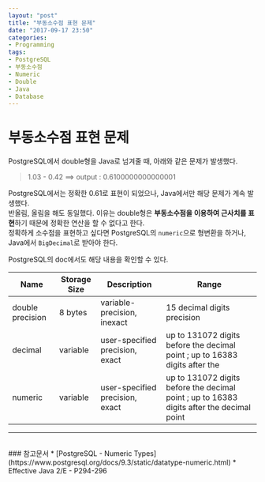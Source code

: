 ```yaml
---
layout: "post"
title: "부동소수점 표현 문제"
date: "2017-09-17 23:50"
categories:
- Programming
tags:
- PostgreSQL
- 부동소수점
- Numeric
- Double
- Java
- Database
---
```


# 부동소수점 표현 문제
PostgreSQL에서 double형을 Java로 넘겨줄 때, 아래와 같은 문제가 발생했다.

> 1.03 - 0.42 ==> output : 0.6100000000000001

PostgreSQL에서는 정확한 0.61로 표현이 되었으나, Java에서만 해당 문제가 계속 발생했다. <br/>
반올림, 올림을 해도 동일했다. 이유는 double형은 **부동소수점을 이용하여 근사치를 표현**하기 때문에 정확한 연산을 할 수 없다고 한다. <br/> 정확하게 소수점을 표현하고 싶다면 PostgreSQL의 `numeric`으로 형변환을 하거나, Java에서 `BigDecimal`로 받아야 한다.

PostgreSQL의 doc에서도 해당 내용을 확인할 수 있다.



Name    | Storage Size | Description                        | Range
--------|--------------|------------------------------------|-----------------------------------------------------------------------------------------
double precision    | 8 bytes	| variable-precision, inexact | 15 decimal digits precision
decimal | variable     | user-specified precision, exact    | up to 131072 digits before the decimal point ; up to 16383 digits after the
numeric | variable     | user-specified precision, exact    | up to 131072 digits before the decimal point ; up to 16383 digits after the decimal point

--------------------------------
<br/>
### 참고문서
* [PostgreSQL - Numeric Types](https://www.postgresql.org/docs/9.3/static/datatype-numeric.html)
* Effective Java 2/E - P294-296
